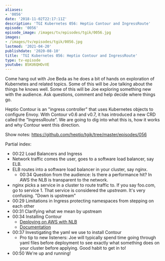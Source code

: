 ```yaml
---
aliases:
- '0056'
date: '2018-11-02T22:17:11Z'
description: 'TGI Kubernetes 056: Heptio Contour and IngressRoute'
episode: '0056'
episode_image: /images/tv/episodes/tgik/0056.jpg
images:
- /images/tv/episodes/tgik/0056.jpg
lastmod: '2021-04-20'
publishdate: '2020-08-10'
title: 'TGI Kubernetes 056: Heptio Contour and IngressRoute'
type: tv-episode
youtube: BSKU6QHOvVE
---
```


Come hang out with Joe Beda as he does a bit of hands on exploration of Kubernetes and related topics. Some of this will be Joe talking about the things he knows well. Some of this will be Joe exploring something new with the audience. Ask questions, comment and help decide where things go.

Heptio Contour is an &#34;ingress controller&#34; that uses Kubernetes objects to configure Envoy. With Contour v0.6 and v0.7, it has introduced a new CRD called the &#34;IngressRoute&#34;. We are going to dig into what this is, how it works and why Contour went this direction.

Show notes: https://github.com/heptio/tgik/tree/master/episodes/056

Partial index:
- 00:22 Load Balancers and Ingress 
- Network traffic comes the user, goes to a software load balancer, say ELB.
- ELB routes into a software load balancer in your cluster, say nginx.
    - 00:34 Question from the audience: Is there a performance hit? In AWS the NLB is transparent to the network. 
- nginx picks a service in a cluster to route traffic to. If you say foo.com, go to service 1. That service is considered the _upstream_. It&#39;s very confusing. &#34;Down is upstream&#34;
- 00:29 Limitations in Ingress protecting namespaces from stepping on each other
- 00:31 Clarifying what we mean by upstream
- 00:34 Installing Contour
    - [Deploying on AWS with NLB](https://github.com/heptio/contour/blob/master/docs/deploy-aws-nlb.md)
    - [Documentation](https://github.com/heptio/contour/tree/master/docs)
- 00:37 Investigating the yaml we use to install Contour
    - Pro tip to new listeners: Joe will typically spend time going through yaml files before deployment to see exactly what something does on your cluster before applying. Good habit to get in to!
- 00:50 We&#39;re up and running!